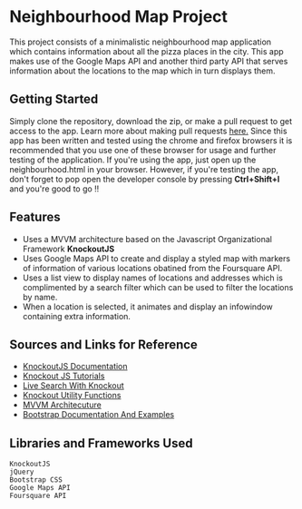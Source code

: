 # Neighbourhood Map Project

This project consists of a minimalistic neighbourhood map application which contains information about all the pizza places in the city. This app makes use of the Google Maps API and another third party API that serves information about the locations to the map which in turn displays them.

## Getting Started
Simply clone the repository, download the zip, or make a pull request to get access to the app. Learn more about making pull requests [here.](https://help.github.com/articles/about-pull-requests/)
Since this app has been written and tested using the chrome and firefox browsers it is recommended that you use one of these browser for usage and further testing of the application.
If you're using the app, just open up the neighbourhood.html in your browser. However, if you're testing the app, don't forget to pop open the developer console by pressing **Ctrl+Shift+I** and you're good to go !!

## Features
* Uses a MVVM architecture based on the Javascript Organizational Framework **KnockoutJS**
* Uses Google Maps API to create and display a styled map with markers of information of various locations obatined from the Foursquare API.
* Uses a list view to display names of locations and addresses which is complimented by a search filter which can be used to filter the locations by name.
* When a location is selected, it animates and display an infowindow containing extra information.

## Sources and Links for Reference
* [KnockoutJS Documentation](http://knockoutjs.com/documentation/introduction.html)
* [Knockout JS Tutorials](http://learn.knockoutjs.com/)
* [Live Search With Knockout](http://opensoul.org/2011/06/23/live-search-with-knockoutjs/)
* [Knockout Utility Functions](http://www.knockmeout.net/2011/04/utility-functions-in-knockoutjs.html)
* [MVVM Architecuture](https://addyosmani.com/blog/understanding-mvvm-a-guide-for-javascript-developers/)
* [Bootstrap Documentation And Examples](http://getbootstrap.com/getting-started/)

## Libraries and Frameworks Used
```
KnockoutJS
jQuery
Bootstrap CSS
Google Maps API
Foursquare API
```
